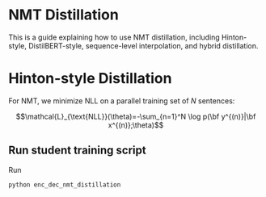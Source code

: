 # NMT Distillation


This is a guide explaining how to use NMT distillation, including Hinton-style, DistilBERT-style, sequence-level interpolation, and hybrid distillation.

# Hinton-style Distillation

For NMT, we minimize NLL on a parallel training set of $`N`$ sentences: 
```math
\mathcal{L}_{\text{NLL}}(\theta)=-\sum_{n=1}^N \log p(\bf y^{(n)}|\bf x^{(n)};\theta)
```


## Run student training script

Run

```
python enc_dec_nmt_distillation
```
